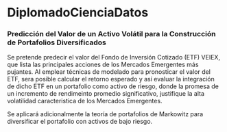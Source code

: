 # DiplomadoCienciaDatos


### Predicción del Valor de un Activo Volátil para la Construcción de Portafolios Diversificados
Se pretende predecir el valor del Fondo de Inversión Cotizado (ETF) VEIEX, que lista las principales acciones de los Mercados Emergentes más pujantes. Al emplear técnicas de modelado para pronosticar el valor del ETF, sera posible calcular el retorno esperado y así evaluar la integración de dicho ETF en un portafolio como activo de riesgo, donde la promesa de un incremento de rendimeinto promedio significativo, justifique la alta volatilidad caracteristica de los Mercados Emergentes.

Se aplicará adicionalmente la teoría de portafolios de Markowitz para diversificar el portafolio con activos de bajo riesgo.
